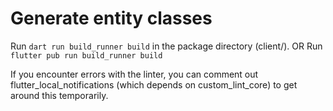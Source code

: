 # Generate entity classes
Run `dart run build_runner build` in the package directory (client/).
OR
Run  `flutter pub run build_runner build`

If you encounter errors with the linter, you can comment out flutter_local_notifications (which depends on custom_lint_core) to get around this temporarily. 
